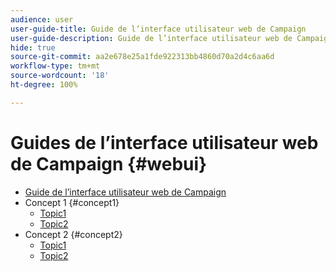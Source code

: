 ```yaml
---
audience: user
user-guide-title: Guide de l’interface utilisateur web de Campaign
user-guide-description: Guide de l’interface utilisateur web de Campaign
hide: true
source-git-commit: aa2e678e25a1fde922313bb4860d70a2d4c6aa6d
workflow-type: tm+mt
source-wordcount: '18'
ht-degree: 100%

---
```



# Guides de l’interface utilisateur web de Campaign {#webui}

+ [Guide de l’interface utilisateur web de Campaign](home.md)
+ Concept 1 {#concept1}
   + [Topic1](concept1/topic1.md)
   + [Topic2](concept1/topic2.md)
+ Concept 2 {#concept2}
   + [Topic1](concept2/topic1.md)
   + [Topic2](concept2/topic2.md)

